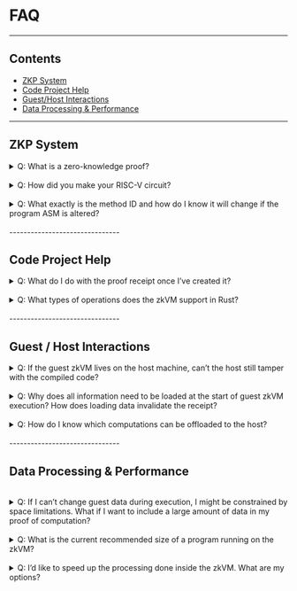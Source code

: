 # FAQ

-------------------------------
## Contents
* [ZKP System](#zkp-system)
* [Code Project Help](#code-project-help)
* [Guest/Host Interactions](#guest--host-interactions)
* [Data Processing & Performance](#data-processing--performance)

-------------------------------


## ZKP System
<details closed>
<summary>Q:
What is a zero-knowledge proof?
</summary>
<br/>
A:
To simplify slightly, zero-knowledge proofs are a protocol between a 'prover' and a 'verifier'.  With this protocol, the prover can run an agreed-upon function F, passing it secret input and generating both a public output and a 'receipt' of F’s correct execution.  The prover can send this receipt to the verifier, who can then check it, and presuming it checks correctly, the verifier can be very sure that prover ran the function correctly and that it produced a specific output.
</details>
 <br/>

<details closed>
<summary>
Q: How did you make your RISC-V circuit?
</summary>
 <br/>

A: The RISC-V circuit is found in step.cpp.inc and is generated by the make-circuit program. It consists of:
* Code to emulate RISC-V, including deciphering internal state and constructing the execution trace.
* Code to evaluate the constraint polynomials that check the execution trace.
* Auxiliary data to support structures such as ‘taps’.

Because the data structures supporting all three of these need to match very carefully, we created a ‘circuit compiler’ program that generates code for all three of these systems.
</details>
<br/>
<details closed>
<summary>
Q:
What exactly is the method ID and how do I know it will change if the program ASM is altered?
</summary>
 <br/>
 A:
The method ID is the Merkle root for the ‘code’ columns of the proof system. If the ASM changes, then the Merkle root is guaranteed to change by the properties of Merkle trees and it is cryptographically infeasible to create colliding method IDs.
</details>
<br/>
-------------------------------

## Code Project Help


<details closed>
<summary>
Q:
What do I do with the proof receipt once I’ve created it?
</summary>
 <br/>
A:
The receipt can be serialized and sent over the network to the verifier. The verifier does not need to have access to the host code, but they do need:
* The method ID of the program (generated by compiling a binary of the trusted zkVM program)
* Code that runs the receipt.verify() function

 In our code examples, the proof receipt is generated and verified within the same program, but the most common use case is one in which the verification happens on another system.
</details>
<br/>
<details closed>
<summary>
Q: What types of operations does the zkVM support in Rust?
</summary>
<br/>
A: The zkVM has begun to support std, but if you run into issues, we recommend using any crates that work with no_std.
</details>
<br/>
-------------------------------

## Guest / Host Interactions
<details closed>
<summary>
Q: If the guest zkVM lives on the host machine, can’t the host still tamper with the compiled code?
</summary>
<br/>
A: Like other zk-STARKs, RISC Zero’s implementation makes it cryptographically infeasable to generate an invalid receipt:
* If the binary is modified, then the receipt’s seal will not match the method ID of the expected binary.
* If the execution is modified, then the execution trace will be invalid.
* If the output is modified, then the journal’s hash will not match the hash recorded in the receipt.
</details>
<br/>
<details closed>
<summary>
Q:  Why does all information need to be loaded at the start of guest zkVM execution? How does loading data invalidate the receipt?
</summary>
 <br/> 
A: 
Data is sent from the host to the guest via a memory map, but data shared this way cannot change during execution. The validity of the proof relies on its ability to guarantee that code executed in the prover has not been modified; we can think of adding live data here as a form of tampering that invalidates the proof transcript.
</details>
<br/>
<details closed>
<summary>
Q:
How do I know which computations can be offloaded to the host?
</summary>
<br/> 
A:
Because RISC Zero’s zkVM guarantees that all code run in the VM can be trusted to behave as expected,  its value depends on the host being treated as potentially fully malicious. This means that any operations outsourced to the host should be verified in the zkVM.
</details>
<br/>
-------------------------------

## Data Processing & Performance
 <br/>
<details closed>
<summary>
Q:
If I can’t change guest data during execution, I might be constrained by space limitations. What if I want to include a large amount of data in my proof of computation?
</summary>
 <br/>
 
A:
There are workarounds for space limitations if the data is included primarily to ensure that the data’s integrity becomes part of the proof of computation. If the data can be processed externally and just needs to be verifiably unchanged, consider processing data externally and sending a Merkle proof to the guest. If no processing is required, consider generating a SHA of a large dataset.
</details>
 <br/>
 
<details closed>
<summary>
Q:
What is the current recommended size of a program running on the zkVM?
</summary>
<br/>
A:
Although the theoretical maximum size is 128 MB, we recommend that programs be kept no larger than ~1 MB to run on RISC Zero’s current zkVM implementation.
</details>
 <br/>
<details closed>
<summary>
Q:
I’d like to speed up the processing done inside the zkVM. What are my options?
</summary>
 <br/>
A:
For cryptographic operations, it is possible to build ‘accelerator’ circuits such as our implementation of SHA26. Fast cryptography is sufficient to support many ‘DeFi’ applications. For many other applications, it is possible to perform most computation on the host (outside the zkVM) and then verify the results in the zkVM.
</details>
 <br/>
